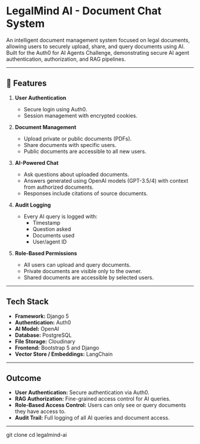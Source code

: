 # LegalMind AI - Document Chat System

An intelligent document management system focused on legal documents, allowing users to securely upload, share, and query documents using AI. Built for the Auth0 for AI Agents Challenge, demonstrating secure AI agent authentication, authorization, and RAG pipelines.

---

## 🚀 Features

1. **User Authentication**
   - Secure login using Auth0.
   - Session management with encrypted cookies.

2. **Document Management**
   - Upload private or public documents (PDFs).
   - Share documents with specific users.
   - Public documents are accessible to all new users.

3. **AI-Powered Chat**
   - Ask questions about uploaded documents.
   - Answers generated using OpenAI models (GPT-3.5/4) with context from authorized documents.
   - Responses include citations of source documents.

4. **Audit Logging**
   - Every AI query is logged with:
     - Timestamp
     - Question asked
     - Documents used
     - User/agent ID

5. **Role-Based Permissions**
   - All users can upload and query documents.
   - Private documents are visible only to the owner.
   - Shared documents are accessible by selected users.

---

##  Tech Stack

- **Framework:** Django 5
- **Authentication:** Auth0
- **AI Model:** OpenAI 
- **Database:** PostgreSQL
- **File Storage:** Cloudinary
- **Frontend:** Bootstrap 5 and Django
- **Vector Store / Embeddings:** LangChain

---


## Outcome

- **User Authentication:** Secure authentication via Auth0.
- **RAG Authorization:** Fine-grained access control for AI queries.
- **Role-Based Access Control:** Users can only see or query documents they have access to.
- **Audit Trail:** Full logging of all AI queries and document access.

---

git clone <repository-url>
cd legalmind-ai
